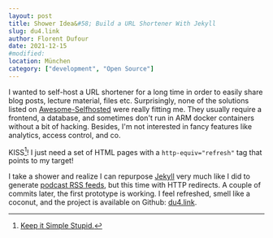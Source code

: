 ```yaml
---
layout: post
title: Shower Idea&#58; Build a URL Shortener With Jekyll
slug: du4.link
author: Florent Dufour
date: 2021-12-15
#modified:
location: München
category: ["development", "Open Source"]
---
```


I wanted to self-host a URL shortener for a long time in order to easily share blog posts, lecture material, files etc. Surprisingly,<!--more--> none of the solutions listed on [Awesome-Selfhosted](https://github.com/awesome-selfhosted/awesome-selfhosted#url-shorteners) were really fitting me. They usually require a frontend, a database, and sometimes don't run in ARM docker containers without a bit of hacking. Besides, I'm not interested in fancy features like analytics, access control, and co.

KISS[^KISS]! I just need a set of HTML pages with a `http-equiv="refresh"` tag that points to my target!

I take a shower and realize I can repurpose [Jekyll](https://jekyllrb.com) very much like I did to generate [podcast RSS feeds](https://podcast.dufour.xyz), but this time with HTTP redirects. A couple of commits later, the first prototype is working. I feel refreshed, smell like a coconut, and the project is available on Github: [du4.link](https://github.com/f-dufour/du4.link).

[^KISS]: [Keep it Simple Stupid.](https://en.wikipedia.org/wiki/KISS_principle)